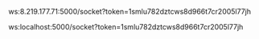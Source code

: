 ws:8.219.177.71:5000/socket?token=1smlu782dztcws8d966t7cr2005l77jh

ws:localhost:5000/socket?token=1smlu782dztcws8d966t7cr2005l77jh